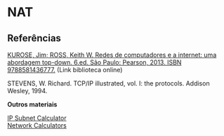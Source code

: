 

# NAT



## Referências

[KUROSE, Jim; ROSS, Keith W. Redes de computadores e a internet: uma abordagem top-down. 6.ed. São Paulo: Pearson, 2013. ISBN 9788581436777.](https://plataforma.bvirtual.com.br/Leitor/Publicacao/3843/pdf/23?code=opaQM91XXDo3M6f51IIiU5X7T6DUUY4tnUbUN9g9xAn0nY6qeBM0WLTVwycNe9XtrqzhJL34gWxykS9MrPGJQA==) (Link biblioteca online)

STEVENS, W. Richard. TCP/IP illustrated, vol. I: the protocols. Addison Wesley, 1994.

**Outros materiais**  

[IP Subnet Calculator](http://www.subnet-calculator.com/subnet.php?)  
[Network Calculators](http://www.subnetmask.info)  



 
